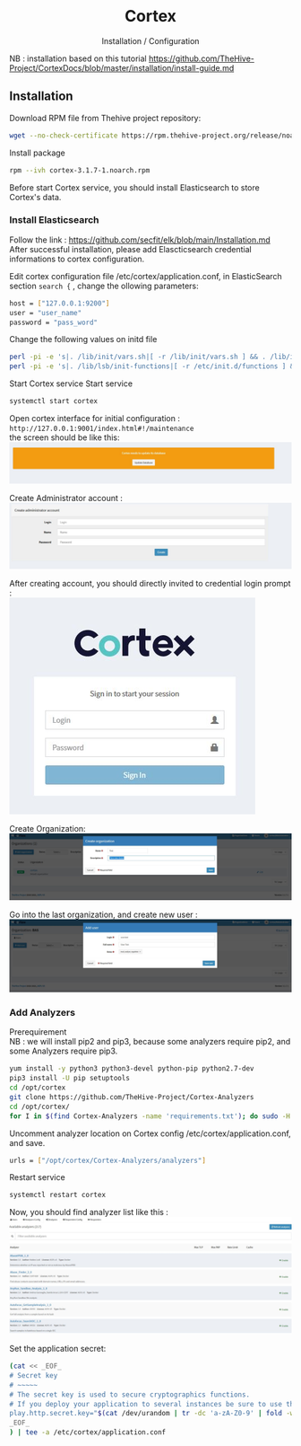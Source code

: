<br />
<div align="center">
  <h1 align="center">Cortex</h1>
  <p align="center">
    Installation / Configuration
</div>

NB : installation based on this tutorial https://github.com/TheHive-Project/CortexDocs/blob/master/installation/install-guide.md
## Installation
Download RPM file from Thehive project repository:
  ```sh
  wget --no-check-certificate https://rpm.thehive-project.org/release/noarch/cortex-3.1.7-1.noarch.rpm
  ```
Install package
   ```sh
  rpm --ivh cortex-3.1.7-1.noarch.rpm
  ```
  
Before start Cortex service, you should install Elasticsearch to store Cortex's data.
### Install Elasticsearch
Follow the link : https://github.com/secfit/elk/blob/main/Installation.md <br>
After successful installation, please add Elascticsearch credential informations to cortex configuration.

Edit cortex configuration file /etc/cortex/application.conf, in ElasticSearch section `search {` ,  change the ollowing parameters:
   ```sh
  host = ["127.0.0.1:9200"]
  user = "user_name"
  password = "pass_word"
  ```
Change the following values on initd file
   ```sh
  perl -pi -e 's|. /lib/init/vars.sh|[ -r /lib/init/vars.sh ] && . /lib/init/vars.sh|g' /etc/init.d/cortex
  perl -pi -e 's|. /lib/lsb/init-functions|[ -r /etc/init.d/functions ] && . /etc/init.d/functions|g' /etc/init.d/cortex
  ```
Start Cortex service
Start service
   ```sh
  systemctl start cortex
  ```
Open cortex interface for initial configuration : `http://127.0.0.1:9001/index.html#!/maintenance`<br>
the screen should be like this:
<img src="cortex_initial_setup.JPG">

Create Administrator account : 
<img src="cortex_admin_account.JPG">

After creating account, you should directly invited to credential login prompt : <br>
<img src="cortex_login_prompt.JPG"> <br>

Create Organization:
<img src="cortex_organization.JPG"> <br>

Go into the last organization, and create new user : 
<img src="cortex_create_user.JPG"> <br>

### Add Analyzers
Prerequirement <br>
NB : we will install pip2 and pip3, because some analyzers require pip2, and some Analyzers require pip3.
   ```sh
  yum install -y python3 python3-devel python-pip python2.7-dev
  pip3 install -U pip setuptools
  cd /opt/cortex
  git clone https://github.com/TheHive-Project/Cortex-Analyzers
  cd /opt/cortex/
  for I in $(find Cortex-Analyzers -name 'requirements.txt'); do sudo -H pip2 install -r $I; done && for I in $(find Cortex-Analyzers -name 'requirements.txt'); do sudo -H pip3.6 install -r $I || true; done && for I in $(find Cortex-Analyzers -name 'requirements.txt'); do sudo -H pip3 install -r $I || true; done
  ```

Uncomment analyzer location on Cortex config /etc/cortex/application.conf, and save.
   ```sh
  urls = ["/opt/cortex/Cortex-Analyzers/analyzers"]
  ```
  
Restart service
   ```sh
  systemctl restart cortex
  ```
Now, you should find analyzer list like this : 
<img src="analyser_list1.JPG"> <br>

Set the application secret:
   ```sh
(cat << _EOF_
# Secret key
# ~~~~~
# The secret key is used to secure cryptographics functions.
# If you deploy your application to several instances be sure to use the same key!
play.http.secret.key="$(cat /dev/urandom | tr -dc 'a-zA-Z0-9' | fold -w 64 | head -n 1)"
_EOF_
) | tee -a /etc/cortex/application.conf
  ```
